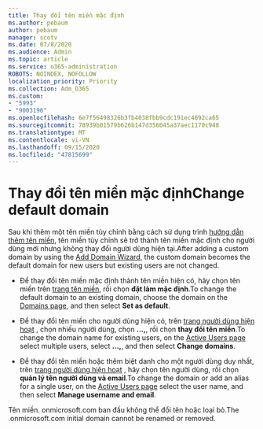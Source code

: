 ```yaml
---
title: Thay đổi tên miền mặc định
ms.author: pebaum
author: pebaum
manager: scotv
ms.date: 07/8/2020
ms.audience: Admin
ms.topic: article
ms.service: o365-administration
ROBOTS: NOINDEX, NOFOLLOW
localization_priority: Priority
ms.collection: Adm_O365
ms.custom:
- "5993"
- "9003196"
ms.openlocfilehash: 6e7f56498326b3fb4038fbb9cdc191ec4692ca65
ms.sourcegitcommit: 78939b01579b626b147d356045a37aec1170c948
ms.translationtype: MT
ms.contentlocale: vi-VN
ms.lasthandoff: 09/15/2020
ms.locfileid: "47815699"
---
```

# <a name="change-default-domain"></a><span data-ttu-id="48f72-102">Thay đổi tên miền mặc định</span><span class="sxs-lookup"><span data-stu-id="48f72-102">Change default domain</span></span>

<span data-ttu-id="48f72-103">Sau khi thêm một tên miền tùy chỉnh bằng cách sử dụng trình [hướng dẫn thêm tên miền](https://admin.microsoft.com/Adminportal#/Domains/Wizard), tên miền tùy chỉnh sẽ trở thành tên miền mặc định cho người dùng mới nhưng không thay đổi người dùng hiện tại.</span><span class="sxs-lookup"><span data-stu-id="48f72-103">After adding a custom domain by using the [Add Domain Wizard](https://admin.microsoft.com/Adminportal#/Domains/Wizard), the custom domain becomes the default domain for new users but existing users are not changed.</span></span>

- <span data-ttu-id="48f72-104">Để thay đổi tên miền mặc định thành tên miền hiện có, hãy chọn tên miền trên [trang tên miền](https://admin.microsoft.com/Adminportal/Home#/Domains), rồi chọn **đặt làm mặc định**.</span><span class="sxs-lookup"><span data-stu-id="48f72-104">To change the default domain to an existing domain, choose the domain on the [Domains page](https://admin.microsoft.com/Adminportal/Home#/Domains), and then select **Set as default**.</span></span>

- <span data-ttu-id="48f72-105">Để thay đổi tên miền cho người dùng hiện có, trên  [trang người dùng hiện hoạt](https://admin.microsoft.com/Adminportal/Home#/users) , chọn nhiều người dùng, chọn  **...,**, rồi chọn  **thay đổi tên miền**.</span><span class="sxs-lookup"><span data-stu-id="48f72-105">To change the domain name for existing users, on the  [Active Users page](https://admin.microsoft.com/Adminportal/Home#/users) select multiple users, select  **...,**, and then select  **Change domains**.</span></span>

- <span data-ttu-id="48f72-106">Để thay đổi tên miền hoặc thêm biệt danh cho một người dùng duy nhất, trên [trang người dùng hiện hoạt](https://admin.microsoft.com/Adminportal/Home#/users) , hãy chọn tên người dùng, rồi chọn  **quản lý tên người dùng và email**.</span><span class="sxs-lookup"><span data-stu-id="48f72-106">To change the domain or add an alias for a single user, on the [Active Users page](https://admin.microsoft.com/Adminportal/Home#/users) select the user name, and then select  **Manage username and email**.</span></span>

<span data-ttu-id="48f72-107">Tên miền. onmicrosoft.com ban đầu không thể đổi tên hoặc loại bỏ.</span><span class="sxs-lookup"><span data-stu-id="48f72-107">The .onmicrosoft.com initial domain cannot be renamed or removed.</span></span>